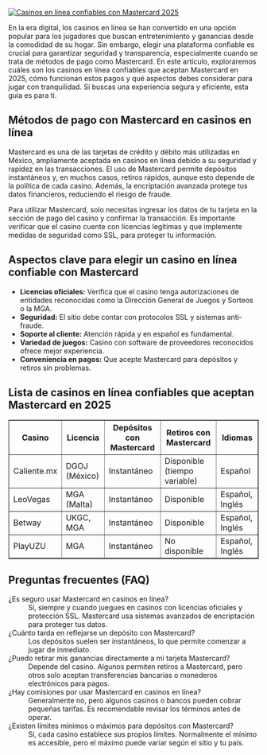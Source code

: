 [![Casinos en línea confiables con Mastercard 2025](https://123-caf.pages.dev/gitsignup.png)](https://vrmoo.ru/Bt82HjjY)

<p>En la era digital, los casinos en línea se han convertido en una opción popular para los jugadores que buscan entretenimiento y ganancias desde la comodidad de su hogar. Sin embargo, elegir una plataforma confiable es crucial para garantizar seguridad y transparencia, especialmente cuando se trata de métodos de pago como Mastercard. En este artículo, exploraremos cuáles son los casinos en línea confiables que aceptan Mastercard en 2025, cómo funcionan estos pagos y qué aspectos debes considerar para jugar con tranquilidad. Si buscas una experiencia segura y eficiente, esta guía es para ti.</p>  <h2>Métodos de pago con Mastercard en casinos en línea</h2> <p>Mastercard es una de las tarjetas de crédito y débito más utilizadas en México, ampliamente aceptada en casinos en línea debido a su seguridad y rapidez en las transacciones. El uso de Mastercard permite depósitos instantáneos y, en muchos casos, retiros rápidos, aunque esto depende de la política de cada casino. Además, la encriptación avanzada protege tus datos financieros, reduciendo el riesgo de fraude.</p> <p>Para utilizar Mastercard, solo necesitas ingresar los datos de tu tarjeta en la sección de pago del casino y confirmar la transacción. Es importante verificar que el casino cuente con licencias legítimas y que implemente medidas de seguridad como SSL, para proteger tu información.</p>  <h2>Aspectos clave para elegir un casino en línea confiable con Mastercard</h2> <ul>   <li><strong>Licencias oficiales:</strong> Verifica que el casino tenga autorizaciones de entidades reconocidas como la Dirección General de Juegos y Sorteos o la MGA.</li>   <li><strong>Seguridad:</strong> El sitio debe contar con protocolos SSL y sistemas anti-fraude.</li>   <li><strong>Soporte al cliente:</strong> Atención rápida y en español es fundamental.</li>   <li><strong>Variedad de juegos:</strong> Casino con software de proveedores reconocidos ofrece mejor experiencia.</li>   <li><strong>Conveniencia en pagos:</strong> Que acepte Mastercard para depósitos y retiros sin problemas.</li> </ul>  <h2>Lista de casinos en línea confiables que aceptan Mastercard en 2025</h2> <table border="1" cellpadding="8" cellspacing="0">   <thead>     <tr>       <th>Casino</th>       <th>Licencia</th>       <th>Depósitos con Mastercard</th>       <th>Retiros con Mastercard</th>       <th>Idiomas</th>     </tr>   </thead>   <tbody>     <tr>       <td>Caliente.mx</td>       <td>DGOJ (México)</td>       <td>Instantáneo</td>       <td>Disponible (tiempo variable)</td>       <td>Español</td>     </tr>     <tr>       <td>LeoVegas</td>       <td>MGA (Malta)</td>       <td>Instantáneo</td>       <td>Disponible</td>       <td>Español, Inglés</td>     </tr>     <tr>       <td>Betway</td>       <td>UKGC, MGA</td>       <td>Instantáneo</td>       <td>Disponible</td>       <td>Español, Inglés</td>     </tr>     <tr>       <td>PlayUZU</td>       <td>MGA</td>       <td>Instantáneo</td>       <td>No disponible</td>       <td>Español, Inglés</td>     </tr>   </tbody> </table>  <h2>Preguntas frecuentes (FAQ)</h2> <dl>   <dt>¿Es seguro usar Mastercard en casinos en línea?</dt>   <dd>Sí, siempre y cuando juegues en casinos con licencias oficiales y protección SSL. Mastercard usa sistemas avanzados de encriptación para proteger tus datos.</dd>    <dt>¿Cuánto tarda en reflejarse un depósito con Mastercard?</dt>   <dd>Los depósitos suelen ser instantáneos, lo que permite comenzar a jugar de inmediato.</dd>    <dt>¿Puedo retirar mis ganancias directamente a mi tarjeta Mastercard?</dt>   <dd>Depende del casino. Algunos permiten retiros a Mastercard, pero otros solo aceptan transferencias bancarias o monederos electrónicos para pagos.</dd>    <dt>¿Hay comisiones por usar Mastercard en casinos en línea?</dt>   <dd>Generalmente no, pero algunos casinos o bancos pueden cobrar pequeñas tarifas. Es recomendable revisar los términos antes de operar.</dd>    <dt>¿Existen límites mínimos o máximos para depósitos con Mastercard?</dt>   <dd>Sí, cada casino establece sus propios límites. Normalmente el mínimo es accesible, pero el máximo puede variar según el sitio y tu país.</dd> </dl>